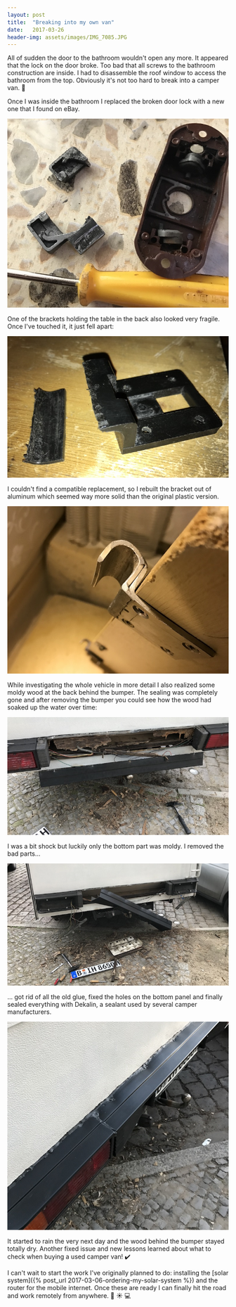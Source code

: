 ```yaml
---
layout: post
title:  "Breaking into my own van"
date:   2017-03-26
header-img: assets/images/IMG_7085.JPG
---
```


All of sudden the door to the bathroom wouldn't open any more. It appeared that the lock on the door broke. Too bad that all screws to the bathroom construction are inside. I had to disassemble the roof window to access the bathroom from the top. Obviously it's not too hard to break into a camper van. :thinking:

Once I was inside the bathroom I replaced the broken door lock with a new one that I found on eBay.

![Broken bathroom lock](/assets/images/IMG_7047.JPG)

One of the brackets holding the table in the back also looked very fragile. Once I've touched it, it just fell apart:

![Broken bracket](/assets/images/IMG_7084.JPG)

I couldn't find a compatible replacement, so I rebuilt the bracket out of aluminum which seemed way more solid than the original plastic version.

![Self-made bracket replacement](/assets/images/IMG_7083.JPG)

While investigating the whole vehicle in more detail I also realized some moldy wood at the back behind the bumper. The sealing was completely gone and after removing the bumper you could see how the wood had soaked up the water over time:

![Moldy wood behind the bumper](/assets/images/IMG_7085.JPG)

I was a bit shock but luckily only the bottom part was moldy. I removed the bad parts...

![Removed moldy wood](/assets/images/IMG_7089.JPG)

... got rid of all the old glue, fixed the holes on the bottom panel and finally sealed everything with Dekalin, a sealant used by several camper manufacturers.

![Sealed bumper](/assets/images/IMG_7099.JPG)

It started to rain the very next day and the wood behind the bumper stayed totally dry. Another fixed issue and new lessons learned about what to check when buying a used camper van! :heavy_check_mark:

I can't wait to start the work I've originally planned to do: installing the [solar system]({% post_url 2017-03-06-ordering-my-solar-system %}) and the router for the mobile internet. Once these are ready I can finally hit the road and work remotely from anywhere. :minibus: :sunny: :computer:
